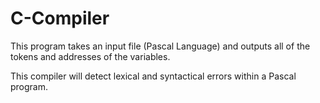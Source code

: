 # C-Compiler

This program takes an input file (Pascal Language) and outputs all of the tokens and addresses of the variables.

This compiler will detect lexical and syntactical errors within a Pascal program.
